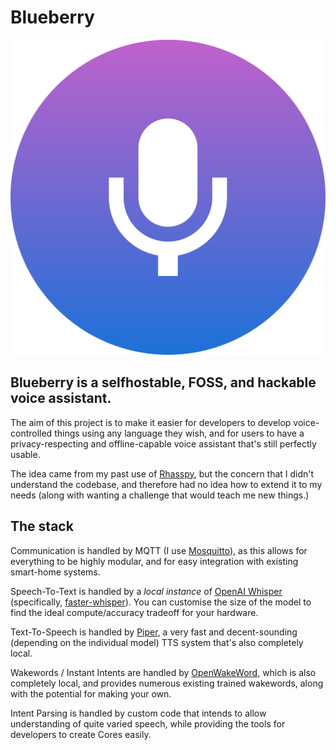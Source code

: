 # Blueberry

![The Blueberry Logo](resources/favicon.svg)

## Blueberry is a selfhostable, FOSS, and hackable voice assistant.

The aim of this project is to make it easier for developers to develop voice-controlled things using any language they wish, and for users to have a privacy-respecting and offline-capable voice assistant that's still perfectly usable.

The idea came from my past use of [Rhasspy](https://github.com/rhasspy/rhasspy), but the concern that I didn't understand the codebase, and therefore had no idea how to extend it to my needs (along with wanting a challenge that would teach me new things.) 

## The stack

Communication is handled by MQTT (I use [Mosquitto](https://mosquitto.org/)), as this allows for everything to be highly modular, and for easy integration with existing smart-home systems.

Speech-To-Text is handled by a _local instance_ of [OpenAI Whisper](https://github.com/openai/whisper) (specifically, [faster-whisper](https://github.com/SYSTRAN/faster-whisper)). You can customise the size of the model to find the ideal compute/accuracy tradeoff for your hardware.

Text-To-Speech is handled by [Piper](https://github.com/rhasspy/piper), a very fast and decent-sounding (depending on the individual model) TTS system that's also completely local.

Wakewords / Instant Intents are handled by [OpenWakeWord](https://github.com/dscripka/openWakeWord), which is also completely local, and provides numerous existing trained wakewords, along with the potential for making your own.

Intent Parsing is handled by custom code that intends to allow understanding of quite varied speech, while providing the tools for developers to create Cores easily.